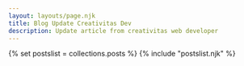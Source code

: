 ```yaml
---
layout: layouts/page.njk
title: Blog Update Creativitas Dev
description: Update article from creativitas web developer
---
```

{% set postslist = collections.posts %}
{% include "postslist.njk" %}
